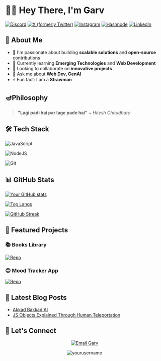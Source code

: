 # 👨‍💻 Hey There, I'm Garv

[![Discord](https://img.shields.io/badge/Discord-%235865F2.svg?style=for-the-badge&logo=discord&logoColor=white)](https://discordapp.com/users/1155904955698397319)
[![X (formerly Twitter)](https://img.shields.io/badge/X-%23000000.svg?style=for-the-badge&logo=X&logoColor=white)](https://x.com/Garv295997)
[![Instagram](https://img.shields.io/badge/Instagram-%23E4405F.svg?style=for-the-badge&logo=Instagram&logoColor=white)](https://www.instagram.com/garv17o1)
[![Hashnode](https://img.shields.io/badge/Hashnode-2962FF?style=for-the-badge&logo=hashnode&logoColor=white)](https://hashnode.com/@Garv7tech)
[![LinkedIn](https://img.shields.io/badge/linkedin-%230077B5.svg?style=for-the-badge&logo=linkedin&logoColor=white)](https://www.linkedin.com/in/garv-ahuja-288537291)


## 🚀 About Me

- 🔭 I'm passionate about building **scalable solutions** and **open-source** contributions
- 🌱 Currently learning **Emerging Technologies** and **Web Development**
- 👯 Looking to collaborate on **innovative projects**
- 💬 Ask me about **Web Dev, GenAI**
- ⚡ Fun fact: I am a **Strawman**


## 🪔Philosophy
> **"Lagi padi hai par lage pade hai"**
> ~ *Hitesh Choudhary*


## 🛠️ Tech Stack

![JavaScript](https://img.shields.io/badge/javascript-%23323330.svg?style=for-the-badge&logo=javascript&logoColor=%23F7DF1E)
<!-- ![TypeScript](https://img.shields.io/badge/typescript-%23007ACC.svg?style=for-the-badge&logo=typescript&logoColor=white) -->
<!-- ![React](https://img.shields.io/badge/react-%2320232a.svg?style=for-the-badge&logo=react&logoColor=%2361DAFB) -->
![NodeJS](https://img.shields.io/badge/node.js-6DA55F?style=for-the-badge&logo=node.js&logoColor=white)
<!-- ![AWS](https://img.shields.io/badge/AWS-%23FF9900.svg?style=for-the-badge&logo=amazon-aws&logoColor=white) -->
<!-- ![Docker](https://img.shields.io/badge/docker-%230db7ed.svg?style=for-the-badge&logo=docker&logoColor=white) -->
![Git](https://img.shields.io/badge/git-%23F05033.svg?style=for-the-badge&logo=git&logoColor=white)


## 📊 GitHub Stats
[![Your GitHub stats](https://github-readme-stats.vercel.app/api?username=Garv7-tech&show_icons=true&theme=panda&hide_border=true&bg_color=0D1117&title_color=58A6FF&icon_color=79FF97)](https://github.com/Garv7-tech)

[![Top Langs](https://github-readme-stats.vercel.app/api/top-langs/?username=Garv7-tech&layout=compact&theme=panda&hide_border=true&bg_color=0D1117&title_color=58A6FF&icon_color=79FF97)](https://github.com/Garv7-tech)

[![GitHub Streak](https://streak-stats.demolab.com?user=Garv7-tech&theme=panda&hide_border=true&background=0D1117&stroke=58A6FF&ring=79FF97&fire=79FF97&currStreakNum=FFFFFF&sideNums=58A6FF&currStreakLabel=79FF97&sideLabels=58A6FF&dates=8B949E)](https://github.com/Garv7-tech)


## 🌟 Featured Projects

### 📚 Books Library
[![Repo](https://github-readme-stats.vercel.app/api/pin/?username=Garv7-tech&repo=Chai-Cohort&theme=panda&hide_border=true&bg_color=0D1117&title_color=58A6FF&icon_color=79FF97)](https://github.com/Garv7-tech/Chai-Cohort/tree/main/MasterJi%20Projects/JS%20Assignment/Assignment%204)

### 😊 Mood Tracker App
[![Repo](https://github-readme-stats.vercel.app/api/pin/?username=Garv7-tech&repo=Chai-Cohort&theme=panda&hide_border=true&bg_color=0D1117&title_color=58A6FF&icon_color=79FF97)](https://github.com/Garv7-tech/Chai-Cohort/tree/main/MasterJi%20Projects/JS%20Assignment/Assignment%201)


## 📝 Latest Blog Posts
<!-- Hashnode Blog Posts -->
- [Akkad Bakkad AI](https://decoding-ai-jargons-akad-bakad-style.hashnode.dev/)
- [JS Objects Explained Through Human Teleportation](https://js-objects-through-human-teleportation.hashnode.dev/)


## 🤝 Let's Connect

<p align="center">
  <a href="mailto:g04428274@gmail.com">
    <img src="https://img.shields.io/badge/Email-DB4437?style=for-the-badge&logo=gmail&logoColor=white&labelColor=DB4437" alt="Email Garv">
  </a>
  <!-- <a href="https://dev.to/yourhandle"><img src="https://img.shields.io/badge/dev.to-0A0A0A?style=for-the-badge&logo=dev.to&logoColor=white" alt="Dev.to"></a> -->
</p>
<p align="center">
  <img src="https://komarev.com/ghpvc/?username=Garv7-tech&label=Profile%20views&color=0e75b6&style=flat" alt="yourusername" />
</p>

